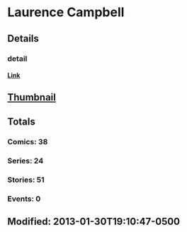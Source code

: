 # Laurence  Campbell 
## Details
### detail
#### [Link](http://marvel.com/comics/creators/645/laurence_campbell?utm_campaign=apiRef&utm_source=225578a89fc76f3d20fbffda5d17a88d)
## [Thumbnail](http://i.annihil.us/u/prod/marvel/i/mg/2/20/4bc5b4ffb2f6a.jpg)
## Totals
### Comics: 38
### Series: 24
### Stories: 51
### Events: 0
## Modified: 2013-01-30T19:10:47-0500